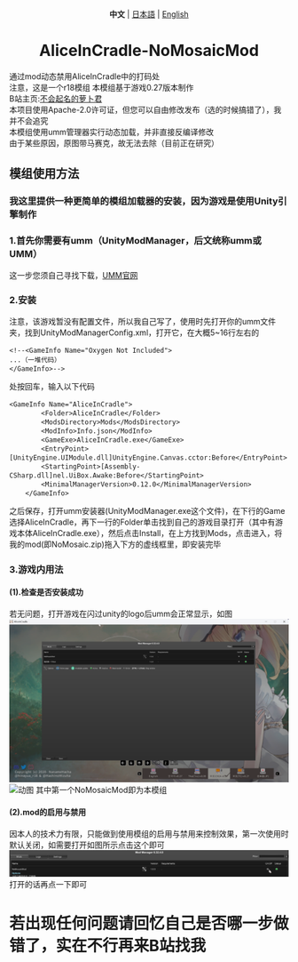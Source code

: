 <div align="center">
<strong>中文</strong> | 
<a href="https://github.com/Harrot114514/AliceInCradle-NoMosaicMod/blob/main/language-readme/readme_JP.md">日本語</a> | 
<a href="https://github.com/Harrot114514/AliceInCradle-NoMosaicMod/blob/main/language-readme/readme_EN.md">English</a>
</div>

# <div align="center" >AliceInCradle-NoMosaicMod</div>
通过mod动态禁用AliceInCradle中的打码处  
注意，这是一个r18模组
本模组基于游戏0.27版本制作  
B站主页:[不会起名的萝卜君](https://space.bilibili.com/1732976071?spm_id_from=333.1007.0.0)  
本项目使用Apache-2.0许可证，但您可以自由修改发布（选的时候搞错了），我并不会追究  
本模组使用umm管理器实行动态加载，并非直接反编译修改  
由于某些原因，原图带马赛克，故无法去除（目前正在研究）
## 模组使用方法
### 我这里提供一种更简单的模组加载器的安装，因为游戏是使用Unity引擎制作
### 1.首先你需要有umm（UnityModManager，后文统称umm或UMM）
这一步您须自己寻找下载，[UMM官网](https://www.nexusmods.com/site/mods/21)
### 2.安装
注意，该游戏暂没有配置文件，所以我自己写了，使用时先打开你的umm文件夹，找到UnityModManagerConfig.xml，打开它，在大概5~16行左右的	
~~~
<!--<GameInfo Name="Oxygen Not Included">
...（一堆代码）
</GameInfo>-->
~~~
处按回车，输入以下代码
~~~
<GameInfo Name="AliceInCradle">
		<Folder>AliceInCradle</Folder>
		<ModsDirectory>Mods</ModsDirectory>
		<ModInfo>Info.json</ModInfo>
		<GameExe>AliceInCradle.exe</GameExe>
		<EntryPoint>[UnityEngine.UIModule.dll]UnityEngine.Canvas.cctor:Before</EntryPoint>
		<StartingPoint>[Assembly-CSharp.dll]nel.UiBox.Awake:Before</StartingPoint>
		<MinimalManagerVersion>0.12.0</MinimalManagerVersion>
	</GameInfo>
~~~
之后保存，打开umm安装器(UnityModManager.exe这个文件)，在下行的Game选择AliceInCradle，再下一行的Folder单击找到自己的游戏目录打开（其中有游戏本体AliceInCradle.exe），然后点击Install，在上方找到Mods，点击进入，将我的mod(即NoMosaic.zip)拖入下方的虚线框里，即安装完毕
### 3.游戏内用法
#### (1).检查是否安装成功
若无问题，打开游戏在闪过unity的logo后umm会正常显示，如图
![图1](https://github.com/Harrot114514/AliceInCradle-NoMosaicMod/blob/main/images/1.png)
![动图](https://github.com/Harrot114514/AliceInCradle-NoMosaicMod/blob/main/images/202505280132%20(1).gif)
其中第一个NoMosaicMod即为本模组
#### (2).mod的启用与禁用
因本人的技术力有限，只能做到使用模组的启用与禁用来控制效果，第一次使用时默认关闭，如需要打开如图所示点击这个即可
![图2](https://github.com/Harrot114514/AliceInCradle-NoMosaicMod/blob/main/images/3.png)
打开的话再点一下即可
# 若出现任何问题请回忆自己是否哪一步做错了，实在不行再来B站找我
